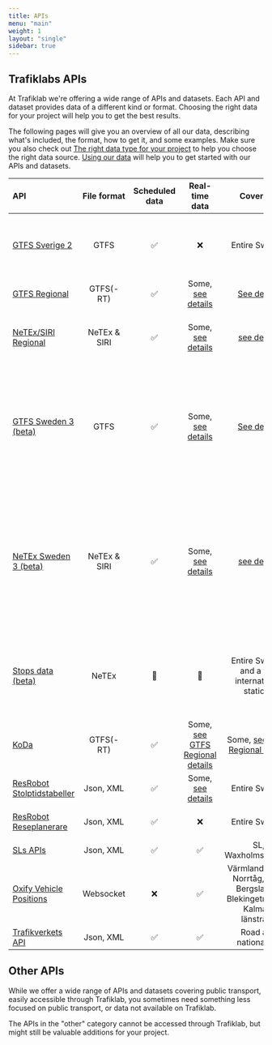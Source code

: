 ```yaml
---
title: APIs
menu: "main"
weight: 1
layout: "single"
sidebar: true
---
```


## Trafiklabs APIs

At Trafiklab we're offering a wide range of APIs and datasets. Each API and dataset provides data of a different kind or
format. Choosing the right data for your project will help you to get the best results.

The following pages will give you an overview of all our data, describing what's included, the format, how to get it,
and some examples. Make sure you also check
out [The right data type for your project](../docs/using-trafiklab-data/the-right-data-type-for-your-project/) to help you
choose the right data source. [Using our data](../docs/using-trafiklab-data/) will help you to get started with our APIs
and datasets.

| API                                                                          | File format  | Scheduled data |                                                  Real-time data                                                   |                                                     Coverage                                                      | What is it                                                                                                |
|:-----------------------------------------------------------------------------|:------------:|:--------------:|:-----------------------------------------------------------------------------------------------------------------:|:-----------------------------------------------------------------------------------------------------------------:|:----------------------------------------------------------------------------------------------------------|
| [GTFS Sverige 2](/api/trafiklab-apis/gtfs-sverige-2/)                        |     GTFS     |       ✅        |                                                         ❌                                                         |                                                   Entire Sweden                                                   | Dataset with all public transport, static and historical                                                  |
| [GTFS Regional](/api/trafiklab-apis/gtfs-regional/)                          |  GTFS(-RT)   |       ✅        |        Some, [see details](/api/trafiklab-apis/gtfs-regional/#which-operators-are-covered-by-this-dataset)        |           [See details](/api/trafiklab-apis/gtfs-regional/#which-operators-are-covered-by-this-dataset)           | Public transport datasets                                                                                 |
| [NeTEx/SIRI Regional](/api/trafiklab-apis/netex-regional/)                   | NeTEx & SIRI |       ✅        |                           Some, [see details](/api/trafiklab-apis/netex-regional/siri/)                           |                                [see details](/api/trafiklab-apis/netex-regional/)                                 | Highly detailed public transport datasets                                                                 |
| [GTFS Sweden 3 (beta)](/api/trafiklab-apis/gtfs-sweden/)                     |     GTFS     |       ✅        |         Some, [see details](/api/trafiklab-apis/gtfs-sweden/#which-operators-are-covered-by-this-dataset)         |            [See details](/api/trafiklab-apis/gtfs-sweden/#which-operators-are-covered-by-this-dataset)            | Public transport dataset of Sweden, as one static dataset and multiple realtime datasets                  |
| [NeTEx Sweden 3 (beta)](/api/trafiklab-apis/netex-sweden/)                   | NeTEx & SIRI |       ✅        |        Some, [see details](/api/trafiklab-apis/netex-sweden/#which-operators-are-covered-by-this-dataset)         |                                 [see details](/api/trafiklab-apis/netex-sweden/)                                  | Highly detailed public transport datasets of Sweden, as one static dataset and multiple realtime datasets |
| [Stops data (beta)](/api/trafiklab-apis/stops-data/)                         |    NeTEx     |       🚫        |                                                         🚫                                                         |                                  Entire Sweden and a few international stations                                   | All stops of Sweden with mappings to regional IDs                                                         |
| [KoDa](/api/trafiklab-apis/koda/)                                            |  GTFS(-RT)   |       ✅        | Some, [see GTFS Regional details](/api/trafiklab-apis/gtfs-regional/#which-operators-are-covered-by-this-dataset) | Some, [see GTFS Regional details](/api/trafiklab-apis/gtfs-regional/#which-operators-are-covered-by-this-dataset) | High quality historical data                                                                              |
| [ResRobot Stolptidstabeller](/api/trafiklab-apis/resrobot-v21/timetables.md) |  Json, XML   |       ✅        |                        Some, [see details](/api/trafiklab-apis/resrobot-v21/timetables.md)                        |                                                   Entire Sweden                                                   | Departure & Arrival board API                                                                             |
| [ResRobot Reseplanerare](/api/trafiklab-apis/resrobot-v21/route-planner.md)  |  Json, XML   |       ✅        |                                                         ❌                                                         |                                                   Entire Sweden                                                   | Travel planner API                                                                                        |
| [SLs APIs ](/api/trafiklab-apis/sl/)                                         |  Json, XML   |       ✅        |                                                         ✅                                                         |                                                SL, Waxholmsbolaget                                                | API collection                                                                                            |
| [Oxify Vehicle Positions](/api/trafiklab-apis/oxyfi.md)                      |  Websocket   |       ❌        |                                                         ✅                                                         |                 Värmlandstrafik, Norrtåg, Tåg i Bergslagen, Blekingetrafiken, Kalmars länstrafik                  | Realtime train position API                                                                               |
| [Trafikverkets API](/api/trafiklab-apis/trafikverket.md)                     |  Json, XML   |       ✅        |                                                         ✅                                                         |                                              Road and national rail                                               | Road and rail API                                                                                         |

## Other APIs

While we offer a wide range of APIs and datasets covering public transport, easily accessible through Trafiklab, you
sometimes need something less focused on public transport, or data not available on Trafiklab.

The APIs in the "other" category cannot be accessed through Trafiklab, but might still be valuable additions for your 
project.
